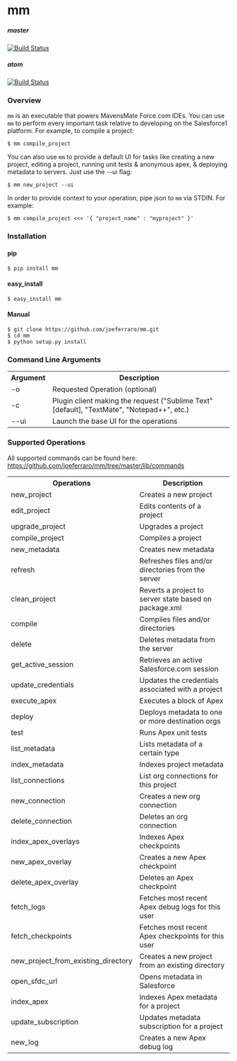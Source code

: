 mm
==

##### master

[![Build Status](https://circleci.com/gh/joeferraro/mm.svg?style=shield&circle-token=0c3bafbd41995299906a7fc2a42205fcb8203509)](https://circleci.com/gh/joeferraro/mm)

##### atom

[![Build Status](https://circleci.com/gh/joeferraro/mm/tree/atom.svg?style=shield&circle-token=0c3bafbd41995299906a7fc2a42205fcb8203509)](https://circleci.com/gh/joeferraro/mm)

### Overview

`mm` is an executable that powers MavensMate Force.com IDEs. You can use `mm` to perform every important task relative to developing on the Salesforce1 platform. For example, to compile a project:

```
$ mm compile_project
```

You can also use `mm` to provide a default UI for tasks like creating a new project, editing a project, running unit tests & anonymous apex, & deploying metadata to servers. Just use the --ui flag:

```
$ mm new_project --ui
```

In order to provide context to your operation, pipe json to `mm` via STDIN. For example:

```
$ mm compile_project <<< '{ "project_name" : "myproject" }'
```

### Installation

#### pip

```
$ pip install mm
```

#### easy_install

```
$ easy_install mm
```

#### Manual

```
$ git clone https://github.com/joeferraro/mm.git
$ cd mm
$ python setup.py install
```

### Command Line Arguments

<table>
  <tr>
    <th>Argument</th><th>Description</th>
  </tr>
  <tr>
    <td>-o</td><td>Requested Operation (optional)</td>
  </tr>
  <tr>
    <td>-c</td><td>Plugin client making the request ("Sublime Text" [default], "TextMate", "Notepad++", etc.)</td>
  </tr>
  <tr>
    <td>--ui</td><td>Launch the base UI for the operations</td>
  </tr>
</table>

### Supported Operations

All supported commands can be found here: <a href="https://github.com/joeferraro/mm/tree/master/lib/commands">https://github.com/joeferraro/mm/tree/master/lib/commands</a>

<table>
  <tr>
    <th>Operations</th><th>Description</th>
  </tr>
  <tr>
    <td>new_project</td><td>Creates a new project</td>
  </tr>
  <tr>
    <td>edit_project</td><td>Edits contents of a project</td>
  </tr>
  <tr>
    <td>upgrade_project</td><td>Upgrades a project</td>
  </tr>
  <tr>
    <td>compile_project</td><td>Compiles a project</td>
  </tr>
  <tr>
    <td>new_metadata</td><td>Creates new metadata</td>
  </tr>
  <tr>
    <td>refresh</td><td>Refreshes files and/or directories from the server</td>
  </tr>
  <tr>
    <td>clean_project</td><td>Reverts a project to server state based on package.xml</td>
  </tr>
  <tr>
    <td>compile</td><td>Compiles files and/or directories</td>
  </tr>
  <tr>
    <td>delete</td><td>Deletes metadata from the server</td>
  </tr>
  <tr>
    <td>get_active_session</td><td>Retrieves an active Salesforce.com session</td>
  </tr>
  <tr>
    <td>update_credentials</td><td>Updates the credentials associated with a project</td>
  </tr>
  <tr>
    <td>execute_apex</td><td>Executes a block of Apex</td>
  </tr>
  <tr>
    <td>deploy</td><td>Deploys metadata to one or more destination orgs</td>
  </tr>
  <tr>
    <td>test</td><td>Runs Apex unit tests</td>
  </tr>
  <tr>
    <td>list_metadata</td><td>Lists metadata of a certain type</td>
  </tr>
  <tr>
    <td>index_metadata</td><td>Indexes project metadata</td>
  </tr>
  <tr>
    <td>list_connections</td><td>List org connections for this project</td>
  </tr>
  <tr>
    <td>new_connection</td><td>Creates a new org connection</td>
  </tr>
  <tr>
    <td>delete_connection</td><td>Deletes an org connection</td>
  </tr>
  <tr>
    <td>index_apex_overlays</td><td>Indexes Apex checkpoints</td>
  </tr>
  <tr>
    <td>new_apex_overlay</td><td>Creates a new Apex checkpoint</td>
  </tr>
  <tr>
    <td>delete_apex_overlay</td><td>Deletes an Apex checkpoint</td>
  </tr>
  <tr>
    <td>fetch_logs</td><td>Fetches most recent Apex debug logs for this user</td>
  </tr>
  <tr>
    <td>fetch_checkpoints</td><td>Fetches most recent Apex checkpoints for this user</td>
  </tr>
  <tr>
    <td>new_project_from_existing_directory</td><td>Creates a new project from an existing directory</td>
  </tr>
  <tr>
    <td>open_sfdc_url</td><td>Opens metadata in Salesforce</td>
  </tr>
   <tr>
    <td>index_apex</td><td>Indexes Apex metadata for a project</td>
  </tr>
   <tr>
    <td>update_subscription</td><td>Updates metadata subscription for a project</td>
  </tr>
   <tr>
    <td>new_log</td><td>Creates a new Apex debug log</td>
  </tr>

</table>

